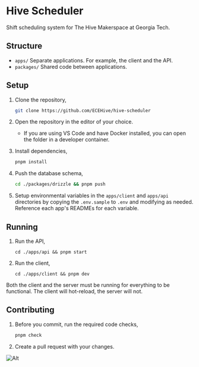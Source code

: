 # Hive Scheduler

Shift scheduling system for The Hive Makerspace at Georgia Tech.

## Structure

- `apps/` Separate applications. For example, the client and the API.
- `packages/` Shared code between applications.

## Setup

1. Clone the repository,
	```sh
	git clone https://github.com/ECEHive/hive-scheduler
	```
3. Open the repository in the editor of your choice.
    - If you are using VS Code and have Docker installed, you can open the folder in a developer container.
5. Install dependencies,
	```sh
	pnpm install
	```
6. Push the database schema,
	```sh
	cd ./packages/drizzle && pnpm push
	```

7. Setup environmental variables in the `apps/client` and `apps/api` directories by copying the `.env.sample` to `.env` and modifying as needed. Reference each app's READMEs for each variable.

## Running

1. Run the API,
	```
	cd ./apps/api && pnpm start
	```
2. Run the client,
	```
	cd ./apps/client && pnpm dev
	```

Both the client and the server must be running for everything to be functional. The client will hot-reload, the server will not.

## Contributing

1. Before you commit, run the required code checks,
	```sh
	pnpm check
	```
2. Create a pull request with your changes.

![Alt](https://repobeats.axiom.co/api/embed/4f681a06b224ae315d44b257b17f52576bc6eefc.svg "Repobeats analytics image")
